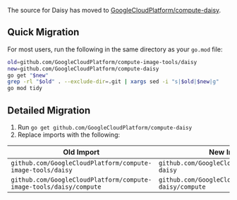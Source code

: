 The source for Daisy has moved to [GoogleCloudPlatform/compute-daisy](https://github.com/GoogleCloudPlatform/compute-daisy).

## Quick Migration

For most users, run the following in the same directory as your `go.mod` file:

```bash
old=github.com/GoogleCloudPlatform/compute-image-tools/daisy
new=github.com/GoogleCloudPlatform/compute-daisy
go get "$new"
grep -rl "$old" . --exclude-dir=.git | xargs sed -i "s|$old|$new|g"
go mod tidy
```

## Detailed Migration

1. Run `go get github.com/GoogleCloudPlatform/compute-daisy`
2. Replace imports with the following:

| Old Import                                                         | New Import                                             |
|--------------------------------------------------------------------|--------------------------------------------------------|
| `github.com/GoogleCloudPlatform/compute-image-tools/daisy`         | `github.com/GoogleCloudPlatform/compute-daisy`         |
| `github.com/GoogleCloudPlatform/compute-image-tools/daisy/compute` | `github.com/GoogleCloudPlatform/compute-daisy/compute` |